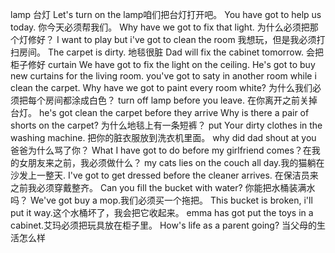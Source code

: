 lamp 台灯 
Let's turn on the lamp咱们把台灯打开吧。
You have got to help us today. 你今天必须帮我们。 
Why have we got to fix that light. 为什么必须把那个灯修好？
I want to play but i've got to clean the room 我想玩，但是我必须打扫房间。 
The carpet is dirty. 地毯很脏
Dad will fix the cabinet tomorrow. 会把柜子修好 
curtain 
We have got to fix the light on the ceiling. 
He's got to buy new curtains for the living room. 
you've got to saty in another room while i clean the carpet. 
Why have we got to paint every room white? 为什么我们必须把每个房间都涂成白色？ turn off lamp before you leave. 在你离开之前关掉台灯。
he's got clean the carpet before they arrive 
Why is there a pair of shorts on the carpet? 为什么地毯上有一条短裤？
put Your dirty clothes in the washing machine. 把你的脏衣服放到洗衣机里面。
why did dad shout at you 爸爸为什么骂了你？ 
What I have got to do before my girlfriend comes？在我的女朋友来之前，我必须做什么？
my cats lies on the couch all day.我的猫躺在沙发上一整天. 
I've got to get dressed before the cleaner arrives. 在保洁员来之前我必须穿戴整齐。
Can you fill the bucket with water? 你能把水桶装满水吗？
We've got buy a mop.我们必须买一个拖把。
This bucket is broken, i'll put it way.这个水桶坏了，我会把它收起来。 
emma has got put the toys in a cabinet.艾玛必须把玩具放在柜子里。 
How's life as a parent going? 当父母的生活怎么样